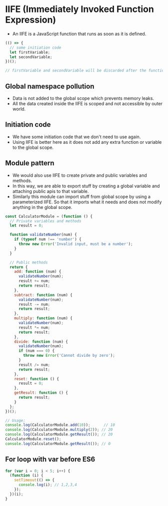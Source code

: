# IIFE (Immediately Invoked Function Expression)

- An IIFE is a JavaScript function that runs as soon as it is defined.

``` javascript
(() => {
  // some initiation code
  let firstVariable;
  let secondVariable;
})();

// firstVariable and secondVariable will be discarded after the function is executed.

```

## Global namespace pollution

- Data is not added to the global scope which prevents memory leaks.
- All the data created inside the IIFE is scoped and not accessible by outer world.


## Initiation code

- We have some initiation code that we don't need to use again.
- Using IIFE is better here as it does not add any extra function or variable to the global scope.

## Module pattern

- We would also use IIFE to create private and public variables and methods.
- In this way, we are able to export stuff by creating a global variable and attaching public apis to that variable.
- Similarly this module can import stuff from global scope by using a parameterized IIFE. So that it imports what it needs and does not modify anything in the global scope.

``` javascript
const CalculatorModule = (function () {
  // Private variables and methods
  let result = 0;

  function validateNumber(num) {
    if (typeof num !== 'number') {
      throw new Error('Invalid input, must be a number');
    }
  }

  // Public methods
  return {
    add: function (num) {
      validateNumber(num);
      result += num;
      return result;
    },
    subtract: function (num) {
      validateNumber(num);
      result -= num;
      return result;
    },
    multiply: function (num) {
      validateNumber(num);
      result *= num;
      return result;
    },
    divide: function (num) {
      validateNumber(num);
      if (num === 0) {
        throw new Error('Cannot divide by zero');
      }
      result /= num;
      return result;
    },
    reset: function () {
      result = 0;
    },
    getResult: function () {
      return result;
    }
  };
})();

// Usage:
console.log(CalculatorModule.add(10));      // 10
console.log(CalculatorModule.multiply(2)); // 20
console.log(CalculatorModule.getResult()); // 20
CalculatorModule.reset();
console.log(CalculatorModule.getResult()); // 0

```

## For loop with var before ES6

``` javascript
for (var i = 0; i < 5; i++) {
  (function (i) {
    setTimeout(() => {
      console.log(i); // 1,2,3,4
    });
  })(i);
}
```
